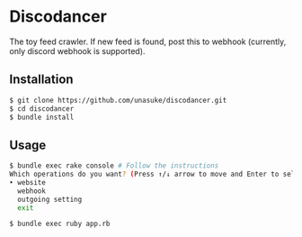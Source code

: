 # Discodancer
The toy feed crawler. If new feed is found, post this to webhook (currently, only discord webhook is supported).

## Installation
```bash
$ git clone https://github.com/unasuke/discodancer.git
$ cd discodancer
$ bundle install
```

## Usage
```bash
$ bundle exec rake console # Follow the instructions
Which operations do you want? (Press ↑/↓ arrow to move and Enter to select)
‣ website
  webhook
  outgoing setting
  exit

$ bundle exec ruby app.rb
```
